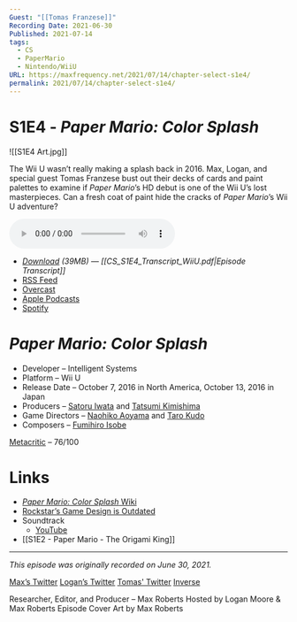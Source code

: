 ```yaml
---
Guest: "[[Tomas Franzese]]"
Recording Date: 2021-06-30
Published: 2021-07-14
tags:
  - CS
  - PaperMario
  - Nintendo/WiiU
URL: https://maxfrequency.net/2021/07/14/chapter-select-s1e4/
permalink: 2021/07/14/chapter-select-s1e4/
---
```

# S1E4 - *Paper Mario: Color Splash*

![[S1E4 Art.jpg]]

The Wii U wasn’t really making a splash back in 2016. Max, Logan, and special guest Tomas Franzese bust out their decks of cards and paint palettes to examine if *Paper Mario*’s HD debut is one of the Wii U’s lost masterpieces. Can a fresh coat of paint hide the cracks of *Paper Mario*’s Wii U adventure?

<audio controls>
  <source src="https://traffic.libsyn.com/chapterselectpod/CS_S1E4_Final.mp3">
</audio>

- *[Download](https://traffic.libsyn.com/chapterselectpod/CS_S1E4_Final.mp3) (39MB)  — [[CS_S1E4_Transcript_WiiU.pdf|Episode Transcript]]*
- [RSS Feed](https://chapterselectpod.libsyn.com/rss)
- [Overcast](https://overcast.fm/itunes1568777352/chapter-select)
- [Apple Podcasts](https://podcasts.apple.com/us/podcast/chapter-select/id1568777352)
- [Spotify](https://open.spotify.com/show/4f1TLZXbwtSX7uHROe9KlS)

# *Paper Mario: Color Splash*

- Developer – Intelligent Systems
- Platform – Wii U
- Release Date – October 7, 2016 in North America, October 13, 2016 in Japan
- Producers – [Satoru Iwata](https://en.wikipedia.org/wiki/Satoru_Iwata) and [Tatsumi Kimishima](https://en.wikipedia.org/wiki/Tatsumi_Kimishima)
- Game Directors – [Naohiko Aoyama](https://nintendo.fandom.com/wiki/Naohiko_Aoyama) and [Taro Kudo](https://en.wikipedia.org/wiki/Taro_Kudo)
- Composers – [Fumihiro Isobe](https://vgmdb.net/artist/34047)

[Metacritic](https://www.metacritic.com/game/wii-u/paper-mario-color-splash) – 76/100
# Links

- [*Paper Mario: Color Splash* Wiki](https://www.mariowiki.com/Paper_Mario:_Color_Splash)
- [Rockstar’s Game Design is Outdated](https://youtu.be/MvJPKOLDSos)
- Soundtrack
	- [YouTube](https://youtube.com/playlist?list=PL2XjmdkuVL-03sRUqbEFAgiHg08isEC-l)
- [[S1E2 - Paper Mario - The Origami King]]

---
*This episode was originally recorded on June 30, 2021.*

[Max’s Twitter](https://www.twitter.com/maxroberts143)
[Logan’s Twitter](https://www.twitter.com/mooreman12)
[Tomas' Twitter](https://twitter.com/TomasFranzese)
[Inverse](https://www.inverse.com/profile/tomas-franzese-21785140)

Researcher, Editor, and Producer – Max Roberts
Hosted by Logan Moore & Max Roberts
Episode Cover Art by Max Roberts
